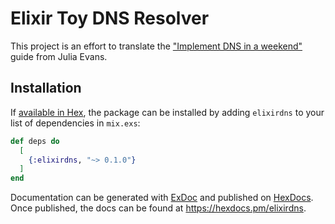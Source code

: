 # Elixir Toy DNS Resolver

This project is an effort to translate the ["Implement DNS in a weekend"](https://jvns.ca/blog/2023/05/12/introducing-implement-dns-in-a-weekend/) guide from Julia Evans.

## Installation

If [available in Hex](https://hex.pm/docs/publish), the package can be installed
by adding `elixirdns` to your list of dependencies in `mix.exs`:

```elixir
def deps do
  [
    {:elixirdns, "~> 0.1.0"}
  ]
end
```

Documentation can be generated with [ExDoc](https://github.com/elixir-lang/ex_doc)
and published on [HexDocs](https://hexdocs.pm). Once published, the docs can
be found at <https://hexdocs.pm/elixirdns>.

